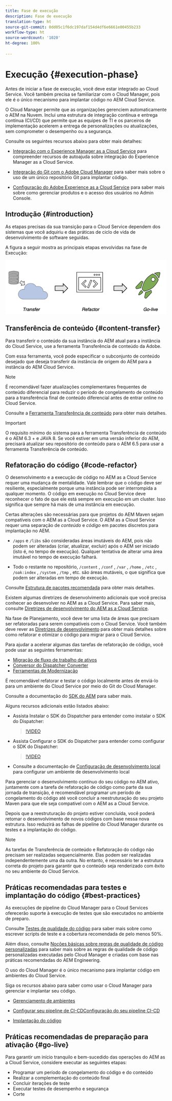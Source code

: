 ```yaml
---
title: Fase de execução
description: Fase de execução
translation-type: ht
source-git-commit: 0dd05c1f6dc197daf154d4df6e6661e00455b233
workflow-type: ht
source-wordcount: '1020'
ht-degree: 100%

---
```



# Execução {#execution-phase}

Antes de iniciar a fase de execução, você deve estar integrado ao Cloud Service. Você também precisa se familiarizar com o Cloud Manager, pois ele é o único mecanismo para implantar código no AEM Cloud Service.

O Cloud Manager permite que as organizações gerenciem automaticamente o AEM na Nuvem. Inclui uma estrutura de integração contínua e entrega contínua (CI/CD) que permite que as equipes de TI e os parceiros de implementação acelerem a entrega de personalizações ou atualizações, sem comprometer o desempenho ou a segurança.

Consulte os seguintes recursos abaixo para obter mais detalhes:

* [Integração com o Experience Manager as a Cloud Service](https://docs.adobe.com/content/help/pt-BR/experience-manager-cloud-service/onboarding/home.html) para compreender recursos de autoajuda sobre integração do Experience Manager as a Cloud Service.

* [Integração do Git com o Adobe Cloud Manager](https://docs.adobe.com/content/help/pt-BR/experience-manager-cloud-service/implementing/managing-code/integrating-with-git.translate.html) para saber mais sobre o uso de um único repositório Git para implantar código.

* [Configuração do Adobe Experience as a Cloud Service](https://docs.adobe.com/content/help/pt-BR/experience-manager-cloud-service/security/ims-support.html#aem-configuration
) para saber mais sobre como gerenciar produtos e o acesso dos usuários no Admin Console.


## Introdução {#introduction}

As etapas precisas da sua transição para o Cloud Service dependem dos sistemas que você adquiriu e das práticas de ciclo de vida de desenvolvimento de software seguidas.

A figura a seguir mostra as principais etapas envolvidas na fase de Execução:

![imagem](/help/move-to-cloud-service/assets/exec-image1.png)

## Transferência de conteúdo {#content-transfer}

Para transferir o conteúdo da sua instância do AEM atual para a instância do Cloud Service, use a ferramenta Transferência de conteúdo da Adobe.

Com essa ferramenta, você pode especificar o subconjunto de conteúdo desejado que deseja transferir da instância de origem do AEM para a instância do AEM Cloud Service.

>[!NOTE]
>É recomendável fazer atualizações complementares frequentes de conteúdo diferencial para reduzir o período de congelamento de conteúdo para a transferência final de conteúdo diferencial antes de entrar online no Cloud Service.

Consulte a [Ferramenta Transferência de conteúdo](/help/move-to-cloud-service/content-transfer-tool/overview-content-transfer-tool.md) para obter mais detalhes.

>[!IMPORTANT]
>O requisito mínimo do sistema para a ferramenta Transferência de conteúdo é o AEM 6.3 + e JAVA 8. Se você estiver em uma versão inferior do AEM, precisará atualizar seu repositório de conteúdo para o AEM 6.5 para usar a ferramenta Transferência de conteúdo.

## Refatoração do código {#code-refactor}

O desenvolvimento e a execução de código no AEM as a Cloud Service requer uma mudança de mentalidade. Vale lembrar que o código deve ser resiliente, especialmente porque uma instância pode ser interrompida a qualquer momento. O código em execução no Cloud Service deve reconhecer o fato de que ele está sempre em execução em um cluster. Isso significa que sempre há mais de uma instância em execução.

Certas alterações são necessárias para que projetos do AEM Maven sejam compatíveis com o AEM as a Cloud Service. O AEM as a Cloud Service requer uma separação de *conteúdo* e *código* em pacotes discretos para implantação no AEM.

* `/apps` e `/libs` são consideradas áreas imutáveis do AEM, pois não podem ser alteradas (criar, atualizar, excluir) após o AEM ser iniciado (isto é, no tempo de execução). Qualquer tentativa de alterar uma área imutável no tempo de execução falhará.

* Todo o restante no repositório, `/content` , `/conf` , `/var` , `/home` , `/etc` , `/oak:index` , `/system` , `/tmp` , etc. são áreas mutáveis, o que significa que podem ser alteradas em tempo de execução.

Consulte [Estrutura de pacotes recomendada](https://docs.adobe.com/content/help/pt-BR/experience-manager-cloud-service/implementing/developing/aem-project-content-package-structure.translate.html#recommended-package-structure
) para obter mais detalhes.

Existem algumas diretrizes de desenvolvimento adicionais que você precisa conhecer ao desenvolver no AEM as a Cloud Service. Para saber mais, consulte [Diretrizes de desenvolvimento do AEM as a Cloud Service](https://docs.adobe.com/content/help/pt-BR/experience-manager-cloud-service/implementing/developing/development-guidelines.translate.html).

Na fase de Planejamento, você deve ter uma lista de áreas que precisam ser refatoradas para serem compatíveis com o Cloud Service. Você também deve rever as [Diretrizes de desenvolvimento](https://docs.adobe.com/content/help/pt-BR/experience-manager-cloud-service/implementing/developing/development-guidelines.translate.html) para obter mais detalhes sobre como refatorar e otimizar o código para migrar para o Cloud Service.

Para ajudar a acelerar algumas das tarefas de refatoração de código, você pode usar as seguintes ferramentas:

* [Migração de fluxo de trabalho de ativos](/help/move-to-cloud-service/moving-to-aem-assets/asset-workflow-migration-tool.md)
* [Conversor do Dispatcher Converter](/help/move-to-cloud-service/refactoring-tools/dispatcher-transformation-utility-tools.md)
* [Ferramentas de Modernização](/help/move-to-cloud-service/refactoring-tools/aem-modernization-tools.md)

É recomendável refatorar e testar o código localmente antes de enviá-lo para um ambiente do Cloud Service por meio do Git do Cloud Manager.

Consulte a documentação do [SDK do AEM](https://docs.adobe.com/content/help/pt-BR/experience-manager-cloud-service/implementing/deploying/overview.translate.html#aem-as-a-cloud-service-sdk) para saber mais.

Alguns recursos adicionais estão listados abaixo:

* Assista Instalar o SDK do Dispatcher para entender como instalar o SDK do Dispatcher:

   >[!VIDEO](https://video.tv.adobe.com/v/30601?captions=por_br)

* Assista Configurar o SDK do Dispatcher para entender como configurar o SDK do Dispatcher:

   >[!VIDEO](https://video.tv.adobe.com/v/30602?captions=por_br)

* Consulte a documentação de [Configuração de desenvolvimento local](https://docs.adobe.com/content/help/en/experience-manager-learn/cloud-service/local-development-environment-set-up/overview.html) para configurar um ambiente de desenvolvimento local


Para gerenciar o desenvolvimento contínuo do seu código no AEM ativo, juntamente com a tarefa de refatoração de código como parte da sua jornada de transição, é recomendável programar um período de congelamento do código até você concluir a reestruturação do seu projeto Maven para que ele seja compatível com o AEM as a Cloud Service.

Depois que a reestruturação do projeto estiver concluída, você poderá retomar o desenvolvimento de novos códigos com base nessa nova estrutura. Isso reduzirá as falhas de pipeline do Cloud Manager durante os testes e a implantação do código.

>[!NOTE]
>As tarefas de Transferência de conteúdo e Refatoração do código não precisam ser realizadas sequencialmente. Elas podem ser realizadas independentemente uma da outra. No entanto, é necessário ter a estrutura correta do projeto para garantir que o conteúdo seja renderizado com êxito no seu ambiente do Cloud Service.

## Práticas recomendadas para testes e implantação do código {#best-practices}

As execuções de pipeline do Cloud Manager para o Cloud Services oferecerão suporte à execução de testes que são executados no ambiente de preparo.

Consulte [Testes de qualidade do código](https://docs.adobe.com/content/help/pt-BR/experience-manager-cloud-service/implementing/developing/understand-test-results.translate.html#code-quality-testing
) para saber mais sobre como escrever scripts de teste e a cobertura recomendada de pelo menos 50%.

Além disso, consulte [Noções básicas sobre regras de qualidade de código personalizadas](https://docs.adobe.com/content/help/pt-BR/experience-manager-cloud-service/implementing/using-cloud-manager/custom-code-quality-rules.translate.html
) para saber mais sobre as regras de qualidade de código personalizadas executadas pelo Cloud Manager e criadas com base nas práticas recomendadas do AEM Engineering.

O uso do Cloud Manager é o único mecanismo para implantar código em ambientes do Cloud Service.

Siga os recursos abaixo para saber como usar o Cloud Manager para gerenciar e implantar seu código.

* [Gerenciamento de ambientes](https://docs.adobe.com/content/help/pt-BR/experience-manager-cloud-service/implementing/using-cloud-manager/manage-environments.translate.html)

* [Configurar seu pipeline de CI-CDConfiguração do seu pipeline CI-CD](https://docs.adobe.com/content/help/pt-BR/experience-manager-cloud-service/implementing/using-cloud-manager/configure-pipeline.translate.html)

* [Implantação do código](https://docs.adobe.com/content/help/pt-BR/experience-manager-cloud-service/implementing/using-cloud-manager/deploy-code.translate.htmll)

## Práticas recomendadas de preparação para ativação {#go-live}

Para garantir um início tranquilo e bem-sucedido das operações do AEM as a Cloud Service, considere executar as seguintes etapas:

* Programar um período de congelamento do código e do conteúdo
* Realizar a complementação do conteúdo final
* Concluir iterações de teste
* Executar testes de desempenho e segurança
* Corte
